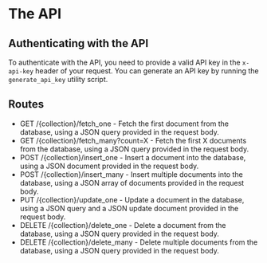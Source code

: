 # The API
## Authenticating with the API
To authenticate with the API, you need to provide a valid API key in the `x-api-key` header of your request. You can generate an API key by running the `generate_api_key` utility script.

## Routes
- GET /{collection}/fetch_one - Fetch the first document from the database, using a JSON query provided in the request body.
- GET /{collection}/fetch_many?count=X - Fetch the first X documents from the database, using a JSON query provided in the request body.
- POST /{collection}/insert_one - Insert a document into the database, using a JSON document provided in the request body.
- POST /{collection}/insert_many - Insert multiple documents into the database, using a JSON array of documents provided in the request body.
- PUT /{collection}/update_one - Update a document in the database, using a JSON query and a JSON update document provided in the request body.
- DELETE /{collection}/delete_one - Delete a document from the database, using a JSON query provided in the request body.
- DELETE /{collection}/delete_many - Delete multiple documents from the database, using a JSON query provided in the request body.